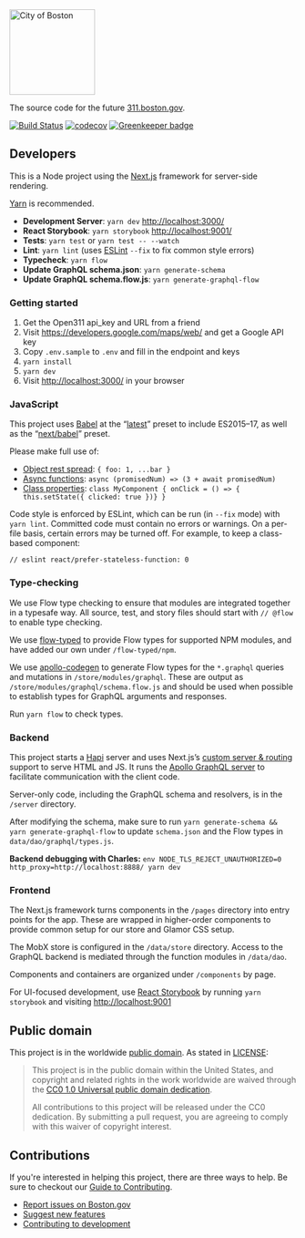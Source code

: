 <img src="https://cloud.githubusercontent.com/assets/9234/19400090/8c20c53c-9222-11e6-937c-02bce55e5301.png" alt="City of Boston" width="150" />

The source code for the future [311.boston.gov](https://311.boston.gov).

[![Build Status](https://travis-ci.org/CityOfBoston/311.svg?branch=develop)](https://travis-ci.org/CityOfBoston/311)
[![codecov](https://codecov.io/gh/CityOfBoston/311/branch/develop/graph/badge.svg)](https://codecov.io/gh/CityOfBoston/311)
[![Greenkeeper badge](https://badges.greenkeeper.io/CityOfBoston/311.svg)](https://greenkeeper.io/)

## Developers

This is a Node project using the [Next.js](https://github.com/zeit/next.js/)
framework for server-side rendering.

[Yarn](https://yarnpkg.com/) is recommended.

 * **Development Server**: `yarn dev` <http://localhost:3000/>
 * **React Storybook**: `yarn storybook` <http://localhost:9001/>
 * **Tests**: `yarn test` or `yarn test -- --watch`
 * **Lint**: `yarn lint` (uses [ESLint](http://eslint.org/) `--fix` to fix common style errors)
 * **Typecheck**: `yarn flow`
 * **Update GraphQL schema.json**: `yarn generate-schema`
 * **Update GraphQL schema.flow.js**: `yarn generate-graphql-flow`

### Getting started

 1. Get the Open311 api_key and URL from a friend
 1. Visit https://developers.google.com/maps/web/ and get a Google API key
 1. Copy `.env.sample` to `.env` and fill in the endpoint and keys
 1. `yarn install`
 1. `yarn dev`
 1. Visit <http://localhost:3000/> in your browser

### JavaScript

This project uses [Babel](https://babeljs.io/) at the
“[latest](https://babeljs.io/docs/plugins/preset-latest/)” preset to include
ES2015–17, as well as the
“[next/babel](https://github.com/zeit/next.js/blob/master/server/build/babel/preset.js)”
preset.

Please make full use of:

 * [Object rest spread](https://babeljs.io/docs/plugins/transform-object-rest-spread/): `{ foo: 1, ...bar }`
 * [Async functions](https://babeljs.io/docs/plugins/transform-async-to-generator/): `async (promisedNum) => (3 + await promisedNum)`
 * [Class properties](https://babeljs.io/docs/plugins/transform-class-properties/): `class MyComponent { onClick = () => { this.setState({ clicked: true })} }`

Code style is enforced by ESLint, which can be run (in `--fix` mode) with
`yarn lint`. Committed code must contain no errors or warnings. On a per-file
basis, certain errors may be turned off. For example, to keep a class-based
component:

```
// eslint react/prefer-stateless-function: 0
```

### Type-checking

We use Flow type checking to ensure that modules are integrated together
in a typesafe way. All source, test, and story files should start with
`// @flow` to enable type checking.

We use [flow-typed](https://github.com/flowtype/flow-typed) to provide Flow
types for supported NPM modules, and have added our own under `/flow-typed/npm`.

We use [apollo-codegen](https://github.com/apollographql/apollo-codegen) to
generate Flow types for the `*.graphql` queries and mutations in
`/store/modules/graphql`. These are output as
`/store/modules/graphql/schema.flow.js` and should be used when possible to
establish types for GraphQL arguments and responses.

Run `yarn flow` to check types.

### Backend

This project starts a [Hapi](https://hapijs.com/) server and uses Next.js’s
[custom server & routing](https://github.com/zeit/next.js#custom-server-and-routing)
support to serve HTML and JS. It runs the
[Apollo GraphQL server](https://github.com/apollographql/graphql-server) to
facilitate communication with the client code.

Server-only code, including the GraphQL schema and resolvers, is in the
`/server` directory.

After modifying the schema, make sure to run `yarn generate-schema && yarn
generate-graphql-flow` to update `schema.json` and the Flow types in
`data/dao/graphql/types.js`.

**Backend debugging with Charles:**
`env NODE_TLS_REJECT_UNAUTHORIZED=0 http_proxy=http://localhost:8888/ yarn dev`

### Frontend

The Next.js framework turns components in the `/pages` directory into entry
points for the app. These are wrapped in higher-order components to provide
common setup for our store and Glamor CSS setup.

The MobX store is configured in the `/data/store` directory. Access to the
GraphQL backend is mediated through the function modules in `/data/dao`.

Components and containers are organized under `/components` by page.

For UI-focused development, use [React Storybook](https://getstorybook.io/) by
running `yarn storybook` and visiting <http://localhost:9001>

## Public domain

This project is in the worldwide [public domain](LICENSE.md). As stated in [LICENSE](LICENSE.md):

> This project is in the public domain within the United States, and copyright and related rights in the work worldwide are waived through the [CC0 1.0 Universal public domain dedication](https://creativecommons.org/publicdomain/zero/1.0/).
>
> All contributions to this project will be released under the CC0 dedication. By submitting a pull request, you are agreeing to comply with this waiver of copyright interest.

## Contributions

If you're interested in helping this project, there are three ways to help. Be sure to checkout our [Guide to Contributing](https://github.com/CityOfBoston/boston.gov/blob/develop/guides/03-contributing-to-boston.gov.md).

* [Report issues on Boston.gov](https://github.com/CityOfBoston/boston.gov/blob/develop/guides/03-contributing-to-boston.gov.md#reporting-bugs)
* [Suggest new features](https://github.com/CityOfBoston/boston.gov/blob/develop/guides/03-contributing-to-boston.gov.md#suggest-new-features)
* [Contributing to development](https://github.com/CityOfBoston/boston.gov/blob/develop/guides/03-contributing-to-boston.gov.md#contributing-to-development)
